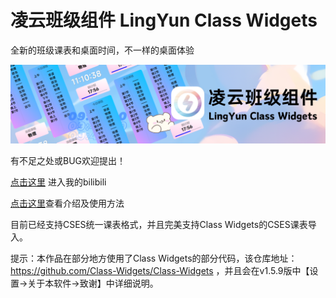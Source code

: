 # 凌云班级组件 LingYun Class Widgets

全新的班级课表和桌面时间，不一样的桌面体验

![介绍](Resource/png/凌云班级组件.png)

有不足之处或BUG欢迎提出！


[点击这里](https://space.bilibili.com/627622081) 进入我的bilibili

[点击这里](https://www.yuque.com/yamikani/shrqm0/zlb4xtflki2flnw2)查看介绍及使用方法

目前已经支持CSES统一课表格式，并且完美支持Class Widgets的CSES课表导入。


提示：本作品在部分地方使用了Class Widgets的部分代码，该仓库地址：https://github.com/Class-Widgets/Class-Widgets ，并且会在v1.5.9版中【设置->关于本软件->致谢】中详细说明。

